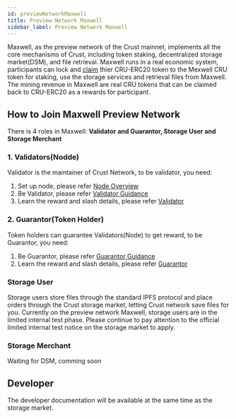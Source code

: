 ```yaml
---
id: previewNetworkMaxwell
title: Preview Network Maxwell
sidebar_label: Preview Network Maxwell
---
```


Maxwell, as the preview network of the Crust mainnet, implements all the core mechanisms of Crust, including token staking, decentralized storage market(DSM), and file retrieval. Maxwell runs in a real economic system, participants can lock and [claim](claims.md) thier CRU-ERC20 token to the Mexwell CRU token for staking, use the storage services and retrieval files from Maxwell. The mining revenue in Maxwell are real CRU tokens that can be claimed back to CRU-ERC20 as a rewards for participant.

## How to Join Maxwell Preview Network

There is 4 roles in Maxwell: **Validator and Guarantor, Storage User and Storage Merchant**

### 1. Validators(Nodde)

Validator is the maintainer of Crust Network, to be validator, you need:

1. Set up node, please refer [Node Overview](node-overview.md)
2. Be Validator, please refer [Validator Guidance](validatorGuidance.md)
3. Learn the reward and slash details, please refer [Validator](validator.md)

### 2. Guarantor(Token Holder)

Token holders can guarantee Validators(Node) to get reward, to be Guarantor, you need:

1. Be Guarantor, please refer [Guarantor Guidance](guarantor-guidance.md)
2. Learn the reward and slash details, please refer [Guarantor](guarantor.md)

### Storage User

Storage users store files through the standard IPFS protocol and place orders through the Crust storage market, letting Crust network save files for you.
Currently on the preview network Maxwell, storage users are in the limited internal test phase. Please continue to pay attention to the official limited internal test notice on the storage market to apply.

### Storage Merchant

Waiting for DSM, comming soon

## Developer

The developer documentation will be available at the same time as the storage market.
